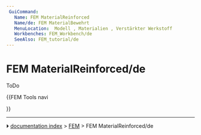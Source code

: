 ```yaml
---
 GuiCommand:
   Name: FEM MaterialReinforced
   Name/de: FEM MaterialBewehrt
   MenuLocation:  Modell , Materialien , Verstärkter Werkstoff 
   Workbenches: FEM_Workbench/de
   SeeAlso: FEM_tutorial/de
---
```


# FEM MaterialReinforced/de

ToDo





{{FEM Tools navi

}}



---
⏵ [documentation index](../README.md) > [FEM](Category_FEM.md) > FEM MaterialReinforced/de
